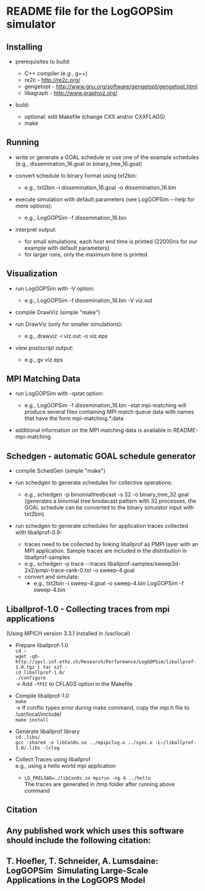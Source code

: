 # README file for the LogGOPSim simulator

Installing
----------

  * prerequisites to build: 
    - C++ compiler (e.g., g++)
    - re2c - http://re2c.org/
    - gengetopt - http://www.gnu.org/software/gengetopt/gengetopt.html
    - libagraph - http://www.graphviz.org/

  * build: 
    - optional: edit Makefile (change CXX and/or CXXFLAGS)
    - make

Running
-------

  * write or generate a GOAL schedule or use one of the example
    schedules (e.g., dissemination_16.goal or binary_tree_16.goal)

  * convert schedule to binary format using txt2bin:
    - e.g., txt2bin -i dissemination_16.goal -o dissemination_16.bin  

  * execute simulation with default parameters (see LogGOPSim --help for
    more options):
    - e.g., LogGOPSim -f dissemination_16.bin

  * interpret output:
    - for small simulations, each host end time is printed (22000ns for
      our example with default parameters)
    - for larger runs, only the maximum time is printed

Visualization
-------------

  * run LogGOPSim with -V <outfile> option:
    - e.g., LogGOPSim -f dissemination_16.bin -V viz.out

  * compile DrawViz (simple "make")
  
  * run DrawViz (only for smaller simulations):
    - e.g., drawviz -i viz.out -o viz.eps

  * view postscript output:
    - e.g., gv viz.eps

MPI Matching Data
------------------

  * run LogGOPSim with -qstat <outfile-prefix> option:
    - e.g., LogGOPSim -f dissemination_16.bin -stat mpi-matching will produce several
      files containing MPI match queue data with names that have the form mpi-matching.*.data

  * additional information on the MPI matching data is available in README-mpi-matching

Schedgen - automatic GOAL schedule generator
--------------------------------------------

  * compile SchedGen (simple "make")

  * run schedgen to generate schedules for collective operations:
    - e.g., schedgen -p binomialtreebcast -s 32 -o binary_tree_32.goal
      (generates a binomial tree brodacast pattern with 32 processes,
      the GOAL schedule can be converted to the binary simulator input
      with txt2bin)

  * run schedgen to generate schedules for application traces collected
    with liballprof-0.9:
    - traces need to be collected by linking liballprof as PMPI layer
      with an MPI application. Sample traces are included in the
      distribution in liballprof-samples
    - e.g., schedgen -p trace --traces liballprof-samples/sweep3d-2x2/pmpi-trace-rank-0.txt -o sweep-4.goal
    - convert and simulate:
      - e.g., txt2bin -i sweep-4.goal -o sweep-4.bin
              LogGOPSim -f sweep-4.bin
              
Liballprof-1.0 - Collecting traces from mpi applications
----------------------------------------------------
  (Using MPICH version 3.3.1 installed in /usr/local)
  
  * Prepare liballprof-1.0   
     `cd ~`  
     `wget -qO- http://spcl.inf.ethz.ch/Research/Performance/LogGOPSim/liballprof-1.0.tgz | tar xzf -`   
     `cd liballprof-1.0/`  
     `./configure`  
     -> Add `-fPIC` to CFLAGS option in the Makefile  
       
  * Compile liballprof-1.0  
     `make`  
     -> If conflic types error during make command, copy the mpi.h file to /usr/local/include/  
     `make install`  
          
  * Generate liballprof library  
     `cd .libs/`  
     `gcc -shared -o libConOs.so ../mpipclog.o ../sync.o -L~/liballprof-1.0/.libs -lclog`  
       
  * Collect Traces using liballprof  
    e.g., using a hello world mpi application  
    - `LD_PRELOAD=./libConOs.so mpirun -np 6 ../hello`  
    The traces are generated in /tmp folder after running above command   
     
  

Citation
--------

Any published work which uses this software should include the following
citation:
----------------------------------------------------------------------
T. Hoefler, T. Schneider, A. Lumsdaine: LogGOPSim ­ Simulating
Large-Scale Applications in the LogGOPS Model
----------------------------------------------------------------------
